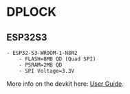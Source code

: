 # DPLOCK

## ESP32S3

```
- ESP32-S3-WROOM-1-N8R2
    - FLASH=8MB QD (Quad SPI)
    - PSRAM=2MB QD 
    - SPI Voltage=3.3V
```
More info on the devkit here: [User Guide](https://docs.espressif.com/projects/esp-idf/en/stable/esp32s3/hw-reference/esp32s3/user-guide-devkitc-1.html).

